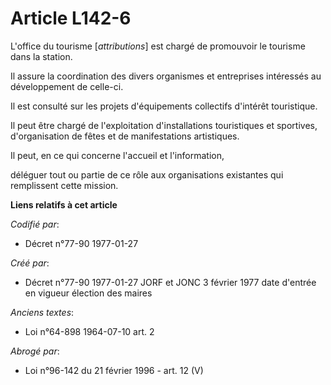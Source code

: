 # Article L142-6

L'office du tourisme [*attributions*] est chargé de promouvoir le tourisme dans la station. 

Il assure la coordination des divers organismes et entreprises intéressés au développement de celle-ci. 

Il est consulté sur les projets d'équipements collectifs d'intérêt touristique. 

Il peut être chargé de l'exploitation d'installations touristiques et sportives, d'organisation de fêtes et de manifestations
artistiques. 

Il peut, en ce qui concerne l'accueil et l'information,

déléguer tout ou partie de ce rôle aux organisations existantes qui remplissent cette mission.

**Liens relatifs à cet article**

_Codifié par_:

  - Décret n°77-90 1977-01-27

_Créé par_:

  - Décret n°77-90 1977-01-27 JORF et JONC 3 février 1977 date d'entrée en vigueur élection des maires

_Anciens textes_:

  - Loi n°64-898 1964-07-10 art. 2

_Abrogé par_:

  - Loi n°96-142 du 21 février 1996 - art. 12 (V)
